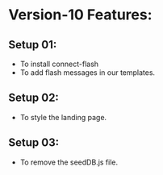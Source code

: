 # Version-10 Features:

## Setup 01:
- To install connect-flash
- To add flash messages in our templates.

## Setup 02:
- To style the landing page.

## Setup 03:
- To remove the seedDB.js file.
